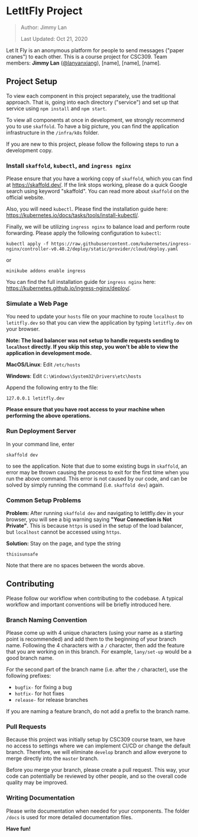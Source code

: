 # LetItFly Project

> Author: Jimmy Lan
>
> Last Updated: Oct 21, 2020
 
Let It Fly is an anonymous platform for people to send messages 
("paper cranes") to each other.
This is a course project for CSC309.
Team members: **Jimmy Lan** ([@lanyanxiang](https://github.com/lanyanxiang)), 
[name], [name], [name].

## Project Setup
To view each component in this project separately, use the traditional
approach.
That is, going into each directory ("service") and set up that service
using `npm install` and `npm start`.

To view all components at once in development, we strongly recommend
you to use `skaffold`.
To have a big picture, you can find the application infrastructure in
the `/infra/k8s` folder.

If you are new to this project, please follow the following steps to run 
a development copy.

### Install `skaffold`, `kubectl`, and `ingress nginx` 
Please ensure that you have a working copy of `skaffold`, which you can find at
https://skaffold.dev/.
If the link stops working, please do a quick Google search
using keyword "skaffold".
You can read more about `skaffold` on the official website.

Also, you will need `kubectl`. Please find the installation guide here: 
https://kubernetes.io/docs/tasks/tools/install-kubectl/.

Finally, we will be utilizing `ingress nginx` to balance load and perform
route forwarding. Please apply the following configuration to `kubectl`:

```
kubectl apply -f https://raw.githubusercontent.com/kubernetes/ingress-nginx/controller-v0.40.2/deploy/static/provider/cloud/deploy.yaml
```

or 

```
minikube addons enable ingress
```

You can find the full installation guide for `ingress nginx` here: https://kubernetes.github.io/ingress-nginx/deploy/.

### Simulate a Web Page
You need to update your `hosts` file on your machine to 
route `localhost` to `letitfly.dev` so that you can view the application
by typing `letitfly.dev` on your browser.

**Note: The load balancer was not setup to handle requests sending to
`localhost` directly. If you skip this step, you won't be able to view
the application in development mode.**

**MacOS/Linux**: Edit `/etc/hosts`

**Windows**: Edit `C:\Windows\System32\Drivers\etc\hosts`

Append the following entry to the file:
```
127.0.0.1 letitfly.dev
```

**Please ensure that you have root access to your machine when performing
the above operations.**

### Run Deployment Server

In your command line, enter
```
skaffold dev
```

to see the application. Note that due to some existing bugs in `skaffold`,
an error may be thrown causing the process to exit for the first time
when you run the above command.
This error is not caused by our code, and can be solved by simply running 
the command (i.e. `skaffold dev`) again.

### Common Setup Problems
**Problem:** After running `skaffold dev` and navigating to letitfly.dev in your browser,
you will see a big warning saying **"Your Connection is Not Private"**. 
This is because `https` is used in the setup of the load balancer, but `localhost`
cannot be accessed using `https`.

**Solution:** Stay on the page, and type the string
```
thisisunsafe
```

Note that there are no spaces between the words above.

## Contributing

Please follow our workflow when contributing to the codebase.
A typical workflow and important conventions will be briefly introduced here.

### Branch Naming Convention

Please come up with 4 unique characters (using your name as a starting point is recommended) and add them 
to the beginning of your branch name. Following the 4 characters with a `/` character, then add the feature
that you are working on in this branch. For example, `lany/set-up` would be a good branch name.

For the second part of the branch name (i.e. after the `/` character), use the following prefixes:
* `bugfix-` for fixing a bug
* `hotfix-` for hot fixes
* `release-` for release branches

If you are naming a feature branch, do not add a prefix to the branch name.

### Pull Requests

Because this project was initially setup by CSC309 course team, we have no access to settings where we can
implement CI/CD or change the default branch. Therefore, we will eliminate `develop` branch and allow everyone
to merge directly into the `master` branch.

Before you merge your branch, please create a pull request. This way, your code can potentially be reviewed by 
other people, and so the overall code quality may be improved.

### Writing Documentation

Please write documentation when needed for your components. The folder `/docs` is used for more detailed
documentation files.

**Have fun!**
